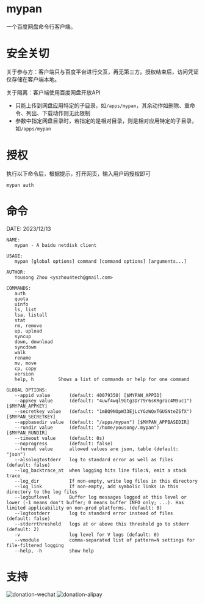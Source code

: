 # mypan

一个百度网盘命令行客户端。

# 安全关切

关于参与方：客户端只与百度平台进行交互，再无第三方。授权结束后，访问凭证仅存储在客户端本地。

关于隔离：客户端使用百度网盘开放API
 - 只能上传到网盘应用特定的子目录，如`/apps/mypan`，其余动作如删除、重命令、列出、下载动作则无此限制
 - 参数中指定网盘目录时，若指定的是相对目录，则是相对应用特定的子目录，如`/apps/mypan`

# 授权

执行以下命令后，根据提示，打开网页，输入用户码授权即可

	mypan auth

# 命令

DATE: 2023/12/13
```
NAME:
   mypan - A baidu netdisk client

USAGE:
   mypan [global options] command [command options] [arguments...]

AUTHOR:
   Yousong Zhou <yszhou4tech@gmail.com>

COMMANDS:
   auth            
   quota           
   uinfo           
   ls, list        
   lsa, listall    
   stat            
   rm, remove      
   up, upload      
   syncup          
   down, download  
   syncdown        
   walk            
   rename          
   mv, move        
   cp, copy        
   version         
   help, h         Shows a list of commands or help for one command

GLOBAL OPTIONS:
   --appid value       (default: 40079350) [$MYPAN_APPID]
   --appkey value      (default: "4uwf4wql9Gtg3Dr79r6sKRgrac4M9uc1") [$MYPAN_APPKEY]
   --secretkey value   (default: "1mBQ9NOpW33EjLcYGzWQxTGUSNteZSfX") [$MYPAN_SECRETKEY]
   --appbasedir value  (default: "/apps/mypan") [$MYPAN_APPBASEDIR]
   --rundir value      (default: "/home/yousong/.mypan") [$MYPAN_RUNDIR]
   --timeout value     (default: 0s)
   --noprogress        (default: false)
   --format value      allowed values are json, table (default: "json")
   --alsologtostderr   log to standard error as well as files (default: false)
   --log_backtrace_at  when logging hits line file:N, emit a stack trace
   --log_dir           If non-empty, write log files in this directory
   --log_link          If non-empty, add symbolic links in this directory to the log files
   --logbuflevel       Buffer log messages logged at this level or lower (-1 means don't buffer; 0 means buffer INFO only; ...). Has limited applicability on non-prod platforms. (default: 0)
   --logtostderr       log to standard error instead of files (default: false)
   --stderrthreshold   logs at or above this threshold go to stderr (default: 2)
   -v                  log level for V logs (default: 0)
   --vmodule           comma-separated list of pattern=N settings for file-filtered logging
   --help, -h          show help
```

# 支持

![donation-wechat](https://github.com/yousong/mypan/assets/4948057/1c9a2878-cc65-4e40-99d8-a0b5d91c7253)
![donation-alipay](https://github.com/yousong/mypan/assets/4948057/990f65c9-d543-46ee-8e68-315e75037d8b)
